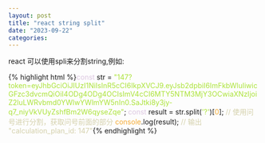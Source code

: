 ```yaml
---
layout: post
title: "react string split"
date: "2023-09-22"
categories: 
---
```

<p>react 可以使用spli来分割string,例如:</p>
{% highlight html %}<span style="color:#dcc6e0">const</span> str = <span style="color:#abe338">&quot;147?token=eyJhbGciOiJIUzI1NiIsInR5cCI6IkpXVCJ9.eyJsb2dpbiI6ImFkbWluIiwicGFzc3dvcmQiOiI4ODg4ODg4OCIsImV4cCI6MTY5NTM3MjY3OCwiaXNzIjoiZ2luLWRvbmd0YWlwYWlmYW5nIn0.SaJtki8y3jy-q7_niyVkVUyZshfBm2W6qyseZqe&quot;</span>;
<span style="color:#dcc6e0">const</span> result = str.split(<span style="color:#abe338">&#39;?&#39;</span>)[<span style="color:#f5ab35">0</span>]; <span style="color:#d4d0ab">// 使用问号进行分割，获取问号前面的部分</span>
<span style="color:#f5ab35">console</span>.log(result); <span style="color:#d4d0ab">// 输出 &quot;calculation_plan_id: 147&quot;</span>{% endhighlight %}
